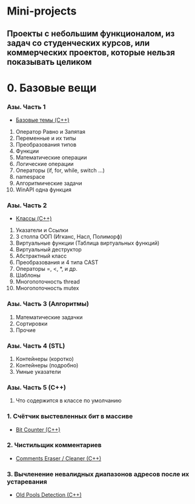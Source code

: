 # Mini-projects

## Проекты с небольшим функционалом, из задач со студенческих курсов, или коммерческих проектов, которые нельзя показывать целиком

# 0. Базовые вещи
### Азы. Часть 1
* [Базовые темы (C++)](https://github.com/knightrider17/mini-projects/tree/master/AllCppBaisics-6MainThings)

1. Оператор Равно и Запятая
2. Переменные и их типы
3. Преобразования типов
4. Функции
5. Математические операции
6. Логические операции
7. Операторы (if, for, while, switch ...)
8. namespace
9.  Алгоритмические задачи
10. WinAPI одна функция

### Азы. Часть 2
* [Классы (C++)](https://github.com/knightrider17/mini-projects/tree/master/AllAboutClasses)

1. Указатели и Ссылки
2. 3 столпа ООП (Игканс, Насл, Полиморф)
3. Виртуальные функции (Таблица виртуальных функций)
4. Виртуальный деструктор
5. Абстрактный класс
6. Преобразования и 4 типа CAST
7. Операторы =, <, *, и др.
8. Шаблоны
9. Многопоточность thread
10. Многопоточность mutex

### Азы. Часть 3 (Алгоритмы)
1. Математические задачки
2. Сортировки
3. Прочие

### Азы. Часть 4 (STL)
1. Контейнеры (коротко)
2. Контейнеры (подробно)
3. Умные указатели

### Азы. Часть 5 (С++)
1. Что содержится в классе по умолчанию

### 1. Счётчик выстевленных бит в массиве
* [Bit Counter (C++)](https://github.com/knightrider17/mini-projects/tree/master/BitCounterConsApp)
### 2. Чистильщик комментариев
* [Comments Eraser / Cleaner (C++)](https://github.com/knightrider17/mini-projects/tree/master/%D0%A1ommentsCleanerConsApp)
### 3. Вычленение невалидных диапазонов адресов после их устаревания 
* [Old Pools Detection (C++)](https://github.com/knightrider17/PoolsTestConsApp)




